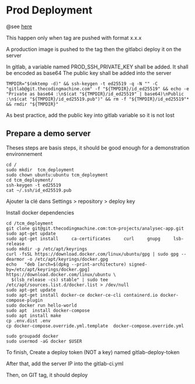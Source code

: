 # Prod Deployment
@see [here](../gitlab-ci/gitlab-ci-tags-prod.yml)

This happen only when tag are pushed with format x.x.x

A production image is pushed to the tag then the gitlabci deploy it on the server

In gitlab, a variable named PROD_SSH_PRIVATE_KEY shall be added. It shall be encoded as base64 
The public key shall be added into the server

```
TMPDIR="$(mktemp -d)" && ssh-keygen -t ed25519 -q -N "" -C "gitlab@git.thecodingmachine.com" -f "${TMPDIR}/id_ed25519" && echo -e "Private as base64 :\n$(cat "${TMPDIR}/id_ed25519" | base64)\nPublic :\n$(cat "${TMPDIR}/id_ed25519.pub")" && rm -f "${TMPDIR}/id_ed25519"* && rmdir "${TMPDIR}"
```

As best practice, add the public key into gitlab variable so it is not lost

## Prepare a demo server

Theses steps are basis steps, it should be good enough for a demonstration environnement

```
cd /
sudo mkdir  tcm_deployment
sudo chown ubuntu:ubuntu tcm_deployment
cd tcm_deployment/
ssh-keygen -t ed25519
cat ~/.ssh/id_ed25519.pub
```

Ajouter la clé dans Settings > repository > deploy key

Install docker dependencies
```
cd /tcm_deployment
git clone git@git.thecodingmachine.com:tcm-projects/analysec-app.git 
sudo apt-get update
sudo apt-get install     ca-certificates     curl     gnupg     lsb-release
sudo mkdir -p /etc/apt/keyrings
curl -fsSL https://download.docker.com/linux/ubuntu/gpg | sudo gpg --dearmor -o /etc/apt/keyrings/docker.gpg
echo   "deb [arch=$(dpkg --print-architecture) signed-by=/etc/apt/keyrings/docker.gpg] https://download.docker.com/linux/ubuntu \
  $(lsb_release -cs) stable" | sudo tee /etc/apt/sources.list.d/docker.list > /dev/null
sudo apt-get update
sudo apt-get install docker-ce docker-ce-cli containerd.io docker-compose-plugin
sudo docker run hello-world
sudo apt  install docker-compose
sudo apt install make
cp .env.dist .env
cp docker-compose.override.yml.template  docker-compose.override.yml

sudo groupadd docker 
sudo usermod -aG docker $USER
```

To finish, Create a deploy token (NOT a key) named gitlab-deploy-token

After that, add the server IP into the gitlab-ci.yml

Then, on GIT tag, it should deploy